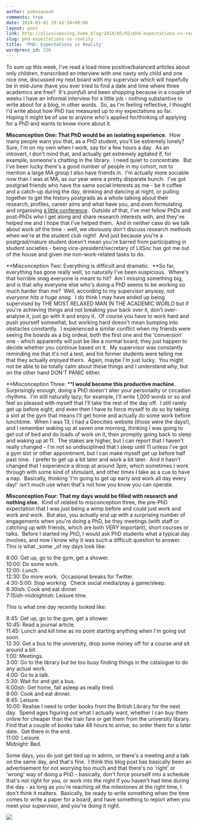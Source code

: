 ```yaml
---
author: pokesqueak
comments: true
date: 2014-05-02 19:41:54+00:00
layout: post
link: http://aliceismoving.home.blog/2014/05/02/phd-expectations-vs-reality/
slug: phd-expectations-vs-reality
title: 'PhD: Expectations vs Reality'
wordpress_id: 226
---
```


To sum up this week, I've read a load more positive/balanced articles about only children, transcribed an interview with one nasty only child and one nice one, discussed my next board with my supervisor which will hopefully be in mid-June (have you ever tried to find a date and time where three academics are free?  It's _painful_) and been shopping because in a couple of weeks I have an informal interview for a little job - nothing substantive to write about for a blog, in other words.  So, as I'm feeling reflective, I thought I'd write about how PhD has measured up to my expectations so far.  Hoping it might be of use to anyone who's applied for/thinking of applying for a PhD and wants to know more about it.




**Misconception One: That PhD would be an isolating experience.**  How many people warn you that, as a PhD student, you'll be extremely lonely?  Sure, I'm on my own when I work, say for a few hours a day.  As an introvert, I don't mind that, and actually get extremely agitated if, for example, someone's chatting in the library.  I need quiet to concentrate.  But I've been lucky there's a good number of people in my cohort, not to mention a large MA group I also have friends in.  I'm actually more sociable now than I was at MA, as our year were a pretty disparate bunch.  I've got postgrad friends who have the same social interests as me - be it coffee and a catch-up during the day, drinking and dancing at night, or pulling together to get the history postgrads as a whole talking about their research, profiles, career aims and what have you, and even formulating and organising [a little conference](http://essexpostgraduatehistoryforum.wordpress.com/2014/04/23/university-of-essex-postgraduate-history-forum-conference-call-for-papers/).  Outside of that, I've met fellow PhDs and post-PhDs who I get along and share research interests with, and they've helped me and I hope that I've helped them.  And in neither case do we talk about work _all_ the time - well, we obviously don't discuss research methods when we're at the student club night!  And just because you're a postgrad/mature student doesn't mean you're barred from participating in student societies - being vice-president/secretary of LitSoc has got me out of the house and given me non-work-related tasks to do.




**Misconception Two: Everything is difficult and dramatic.  **So far, everything has gone really well, so naturally I've been suspicious.  Where's that horrible snag everyone is meant to hit?  Am I missing something big, and is that why everyone else who's doing a PhD seems to be working so much harder than me?  Well, according to my supervisor anyway, _not everyone hits a huge snag_.  I do think I may have ended up being supervised by THE MOST RELAXED MAN IN THE ACADEMIC WORLD but if you're achieving things and not breaking your back over it, don't over-analyse it, just go with it and enjoy it.  Of course you have to work hard and push yourself somewhat, but working hard doesn't mean bumping into obstacles constantly.  I experienced a similar conflict when my friends were seeing the boards as a big ordeal, both the first one and the 'conversion' one - which apparently will just be like a normal board, they just happen to decide whether you continue based on it.  My supervisor was constantly reminding me that it's not a test, and his former students were telling me that they actually _enjoyed_ theirs.  Again, maybe I'm just lucky.  You might not be able to be totally calm about these things and I understand why, but on the other hand DON'T PANIC either.




**Misconception Three: ****I would become this productive machine.**  Surprisingly enough, doing a PhD doesn't alter your personality or circadian rhythms.  I'm still naturally lazy; for example, I'll write 1,000 words or so and feel so pleased with myself that I'll take the rest of the day off.  I still rarely get up before eight, and even then I have to force myself to do so by taking a slot at the gym that means I'll get home and actually do some work before lunchtime.  When I was 13, I had a Geocities website (those were the days!), and I remember waking up at seven one morning, thinking I was going to get out of bed and do loads of work on it, then promptly going back to sleep and waking up at 11.  The stakes are higher, but I can report that I haven't really changed - I'm not so undisciplined that I sleep until 11 unless I've got a gym slot or other appointment, but I can make myself get up before half past nine.  I prefer to get up a bit later and work a bit later.  And it hasn't changed that I experience a droop at around 3pm, which sometimes I work through with some kind of stimulant, and other times I take as a cue to have a nap.  Basically, thinking 'I'm going to get up early and work all day every day!' isn't much use when that's not how you know you can operate.




**Misconception Four: That my days would be filled with research and nothing else.**  Kind of related to misconception three, the pre-PhD expectation that I was just being a wimp before and could just work and work and work.  But also, you actually end up with a surprising number of engagements when you're doing a PhD, be they meetings (with staff or catching up with friends, which are both VERY important), short courses or talks.  Before I started my PhD, I would ask PhD students what a typical day involves, and now I know why it was such a difficult question to answer.  This is what _some _of my days look like:




8:00: Get up, go to the gym, get a shower.  
10:00: Do some work.  
12:00: Lunch.  
12:30: Do more work.  Occasional breaks for Twitter.  
4:30-5:00: Stop working.  Check social media/play a game/sleep.  
6:30ish: Cook and eat dinner  
7:15ish-midnightish: Leisure time.




This is what one day recently looked like:




8:45: Get up, go to the gym, get a shower.  
10:45: Read a journal article.  
11:45: Lunch and kill time as no point starting anything when I'm going out soon.  
12:30: Get a bus to the university, drop some money off for a course and sit around a bit.  
1:00: Meetings.  
3:00: Go to the library but be too busy finding things in the catalogue to do any actual work.  
4:00: Go to a talk.  
5:30: Wait for and get a bus.  
6:00ish: Get home, fall asleep as really tired.  
8:00: Cook and eat dinner.  
8:45: Leisure.  
10:00: Realise I need to order books from the British Library for the next day.  Spend ages figuring out what I actually want, whether I can buy them online for cheaper than the train fare or get them from the university library.  Find that a couple of books take 48 hours to arrive, so order them for a later date.  Get there in the end.  
11:00: Leisure.  
Midnight: Bed.




Some days, you do just get tied up in admin, or there's a meeting and a talk on the same day, and that's fine.  I think this blog post has basically been an advertisement for not worrying too much and that there's no 'right' or 'wrong' way of doing a PhD - basically, don't force yourself into a schedule that's not right for you, or work into the night if you haven't had time during the day - as long as you're reaching all the milestones at the right time, I don't think it matters.  Basically, be ready to write something when the time comes to write a paper for a board, and have something to report when you meet your supervisor, and you're doing it right.




![](https://66.media.tumblr.com/b33a8fa12325ad28a586f99738a0a335/tumblr_inline_n4ypdpe3BG1s70b7a.jpg)
